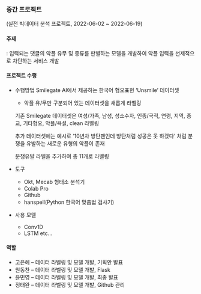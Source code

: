 ### 중간 프로젝트

(실전 빅데이터 분석 프로젝트, 2022-06-02 ~ 2022-06-19)

#### 주제

: 입력되는 댓글의 악플 유무 및 종류를 판별하는 모델을 개발하여 악플 입력을 선제적으로 차단하는 서비스 개발



#### 프로젝트 수행

- 수행방법
    Smilegate AI에서 제공하는 한국어 혐오표현 ‘Unsmile’ 데이터셋
    + 악플 유/무만 구분되어 있는 데이터셋을 새롭게 라벨링

    기존 Smilegate 데이터셋은 여성/가족, 남성, 성소수자, 인종/국적, 연령, 지역, 종교, 기타혐오, 악플/욕설, clean 라벨링

    추가 데이터셋에는 예시로 ‘10년차 방탄팬인데 방탄처럼 성공은 못 하겠다’ 처럼 분쟁을 유발하는 새로운 유형의 악플이 존재

    분쟁유발 라벨을 추가하여 총 11개로 라벨링

- 도구
    - Okt, Mecab 형태소 분석기
    - Colab Pro
    - Github
    - hanspell(Python 한국어 맞춤법 검사기)
- 사용 모델
    - Conv1D 
    - LSTM
     etc...



#### 역할
- 고은혜 – 데이터 라벨링 및 모델 개발, 기획안 발표  
- 원동찬 – 데이터 라벨링 및 모델 개발, Flask   
- 윤민영 – 데이터 라벨링 및 모델 개발, 최종 발표  
- 정태완 – 데이터 라벨링 및 모델 개발, Github 관리  

